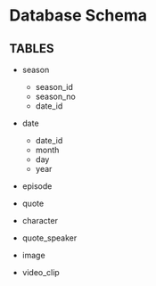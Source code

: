 # Database Schema

## TABLES

- season
    - season_id
    - season_no
    - date_id

- date
    - date_id
    - month
    - day
    - year


- episode

- quote

- character

- quote_speaker

- image

- video_clip